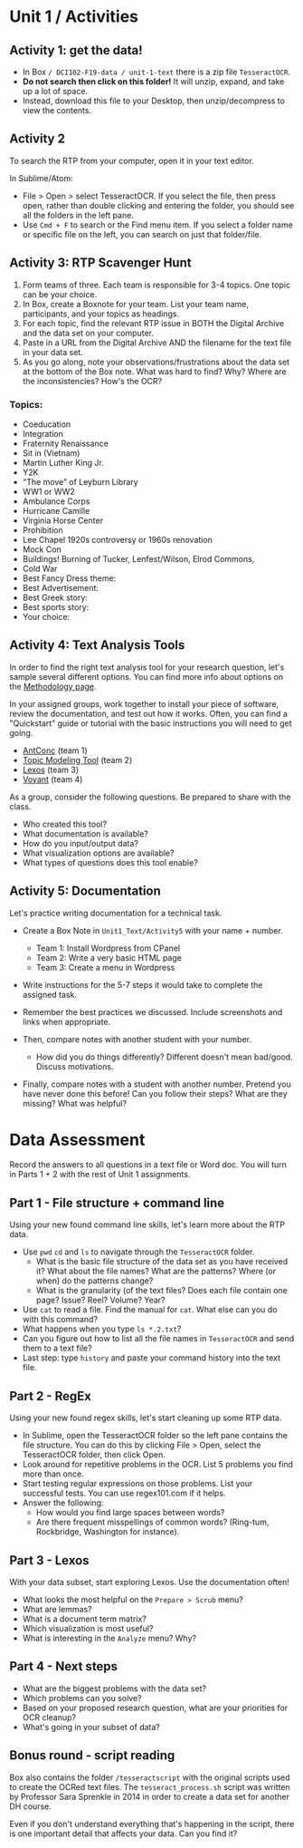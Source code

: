 # Unit 1 / Activities

## Activity 1: get the data!

* In Box ```/ DCI102-F19-data / unit-1-text``` there is a zip file ```TesseractOCR```. 
* **Do not search then click on this folder!** It will unzip, expand, and take up a lot of space. 
* Instead, download this file to your Desktop, then unzip/decompress to view the contents. 

## Activity 2
To search the RTP from your computer, open it in your text editor. 

In Sublime/Atom:
* File > Open > select TesseractOCR. If you select the file, then press open, rather than double clicking and entering the folder, you should see all the folders in the left pane. 
* Use ```Cmd + F``` to search or the Find menu item. If you select a folder name or specific file on the left, you can search on just that folder/file.

## Activity 3: RTP Scavenger Hunt

1. Form teams of three. Each team is responsible for 3-4 topics. One topic can be your choice.
2. In Box, create a Boxnote for your team. List your team name, participants, and your topics as headings. 
3. For each topic, find the relevant RTP issue in BOTH the Digital Archive and the data set on your computer. 
4. Paste in a URL from the Digital Archive AND the filename for the text file in your data set. 
5. As you go along, note your observations/frustrations about the data set at the bottom of the Box note. What was hard to find? Why? Where are the inconsistencies? How's the OCR? 

### Topics:
* Coeducation
* Integration 
* Fraternity Renaissance
* Sit in (Vietnam) 
* Martin Luther King Jr.
* Y2K
* “The move” of Leyburn Library
* WW1 or WW2
* Ambulance Corps 
* Hurricane Camille 
* Virginia Horse Center
* Prohibition 
* Lee Chapel 1920s controversy or 1960s renovation
* Mock Con 
* Buildings! Burning of Tucker, Lenfest/Wilson, Elrod Commons, 
* Cold War
* Best Fancy Dress theme:
* Best Advertisement:
* Best Greek story:
* Best sports story: 
* Your choice: 


## Activity 4: Text Analysis Tools
In order to find the right text analysis tool for your research question, let's sample several different options. You can find more info about options on the [Methodology page](unit1_methodology.md).

In your assigned groups, work together to install your piece of software, review the documentation, and test out how it works. Often, you can find a "Quickstart" guide or tutorial with the basic instructions you will need to get going. 

* [AntConc](http://www.laurenceanthony.net/software/antconc/) (team 1)
* [Topic Modeling Tool](https://senderle.github.io/topic-modeling-tool/documentation/2017/01/06/quickstart.html) (team 2)
* [Lexos](http://lexos.wheatoncollege.edu/) (team 3)
* [Voyant](http://voyant-tools.org/) (team 4)

As a group, consider the following questions. Be prepared to share with the class.  

* Who created this tool?
* What documentation is available?
* How do you input/output data? 
* What visualization options are available? 
* What types of questions does this tool enable?



## Activity 5: Documentation
Let's practice writing documentation for a technical task.

* Create a Box Note in ```Unit1_Text/Activity5``` with your name + number.

	* Team 1: Install Wordpress from CPanel
	* Team 2: Write a very basic HTML page
	* Team 3: Create a menu in Wordpress

* Write instructions for the 5-7 steps it would take to complete the assigned task. 
* Remember the best practices we discussed. Include screenshots and links when appropriate.
* Then, compare notes with another student with your number. 
	* How did you do things differently? Different doesn't mean bad/good. Discuss motivations. 
* Finally, compare notes with a student with another number. Pretend you have never done this before! Can you follow their steps? What are they missing? What was helpful?



# Data Assessment 
Record the answers to all questions in a text file or Word doc. You will turn in Parts 1 + 2 with the rest of Unit 1 assignments.  

## Part 1 - File structure + command line
Using your new found command line skills, let's learn more about the RTP data. 

* Use `pwd` `cd` and `ls` to navigate through the `TesseractOCR` folder. 
	* What is the basic file structure of the data set as you have received it? What about the file names? What are the patterns? Where (or when) do the patterns change? 
	* What is the granularity (of the text files? Does each file contain one page? Issue? Reel? Volume? Year? 
* Use `cat` to read a file. Find the manual for `cat`. What else can you do with this command?
* What happens when you type `ls *.2.txt`?
* Can you figure out how to list all the file names in `TesseractOCR` and send them to a text file?
* Last step: type `history` and paste your command history into the text file. 

## Part 2 - RegEx 
Using your new found regex skills, let's start cleaning up some RTP data.

* In Sublime, open the TesseractOCR folder so the left pane contains the file structure. You can do this by clicking File > Open, select the TesseractOCR folder, then click Open.
* Look around for repetitive problems in the OCR. List 5 problems you find more than once. 
* Start testing regular expressions on those problems. List your successful tests. You can use regex101.com if it helps. 
* Answer the following: 
	* How would you find large spaces between words?
	* Are there frequent misspellings of common words? \(Ring-tum, Rockbridge, Washington for instance\).

## Part 3 - Lexos
With your data subset, start exploring Lexos. Use the documentation often!
* What looks the most helpful on the `Prepare > Scrub` menu?
* What are lemmas?
* What is a document term matrix?
* Which visualization is most useful?
* What is interesting in the `Analyze` menu? Why?


## Part 4 - Next steps
* What are the biggest problems with the data set?
* Which problems can you solve?
* Based on your proposed research question, what are your priorities for OCR cleanup? 
* What's going in your subset of data? 


## Bonus round - script reading
Box also contains the folder `/tesseractscript` with the original scripts used to create the OCRed text files. The `tesseract_process.sh` script was written by Professor Sara Sprenkle in 2014 in order to create a data set for another DH course.

Even if you don't understand everything that's happening in the script, there is one important detail that affects your data. Can you find it?